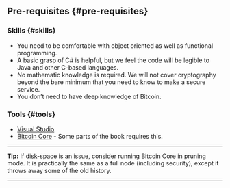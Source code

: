 ## Pre-requisites {#pre-requisites}

### Skills {#skills}

*   You need to be comfortable with object oriented as well as functional programming.
*   A basic grasp of C# is helpful, but we feel the code will be legible to Java and other C-based languages.
*   No mathematic knowledge is required. We will not cover cryptography beyond the bare minimum that you need to know to make a secure service.
*   You don’t need to have deep knowledge of Bitcoin.

### Tools {#tools}

*   [Visual Studio](https://www.visualstudio.com/)
*   [Bitcoin Core](https://bitcoin.org/en/bitcoin-core/) - Some parts of the book requires this. 

---

**Tip:** If disk-space is an issue, consider running Bitcoin Core in pruning mode. It is practically the same as a full node (including security), except it throws away some of the old history.

---

